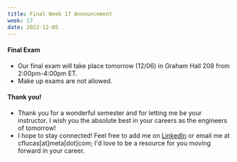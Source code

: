 ```yaml
---
title: Final Week 17 Announcement
week: 17
date: 2022-12-05
---
```


#### Final Exam
- Our final exam will take place tomorrow (12/06) in Graham Hall 208 from 2:00pm-4:00pm ET. 
- Make up exams are not allowed.

#### Thank you!
- Thank you for a wonderful semester and for letting me be your instructor. I wish you the absolute best in your careers as the engineers of tomorrow!
- I hope to stay connected! Feel free to add me on [LinkedIn](https://www.linkedin.com/in/chrisflucas/) or email me at cflucas[at]meta[dot]com; I'd love to be a resource for you moving forward in your career.

